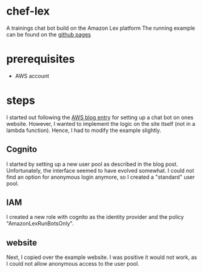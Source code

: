 # chef-lex
A trainings chat bot build on the Amazon Lex platform
The running example can be found on the [github pages](https://hannes-hochreiner.github.io/chef-lex/)

# prerequisites
  * AWS account

# steps
I started out following the [AWS blog entry](https://aws.amazon.com/blogs/machine-learning/greetings-visitor-engage-your-web-users-with-amazon-lex/) for setting up a chat bot on ones website.
However, I wanted to implement the logic on the site itself (not in a lambda function).
Hence, I had to modify the example slightly.

## Cognito
I started by setting up a new user pool as described in the blog post.
Unfortunately, the interface seemed to have evolved somewhat.
I could not find an option for anonymous login anymore, so I created a "standard" user pool.

## IAM
I created a new role with cognito as the identity provider and the policy "AmazonLexRunBotsOnly".

## website
Next, I copied over the example website.
I was positive it would not work, as I could not allow anonymous access to the user pool.
